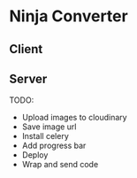 # Ninja Converter

## Client

## Server

TODO:
- Upload images to cloudinary
- Save image url
- Install celery
- Add progress bar
- Deploy
- Wrap and send code